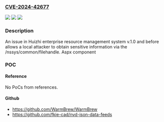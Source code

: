 ### [CVE-2024-42677](https://cve.mitre.org/cgi-bin/cvename.cgi?name=CVE-2024-42677)
![](https://img.shields.io/static/v1?label=Product&message=n%2Fa&color=blue)
![](https://img.shields.io/static/v1?label=Version&message=n%2Fa&color=blue)
![](https://img.shields.io/static/v1?label=Vulnerability&message=n%2Fa&color=brighgreen)

### Description

An issue in Huizhi enterprise resource management system v.1.0 and before allows a local attacker to obtain sensitive information via the /nssys/common/filehandle. Aspx component

### POC

#### Reference
No PoCs from references.

#### Github
- https://github.com/WarmBrew/WarmBrew
- https://github.com/fkie-cad/nvd-json-data-feeds

